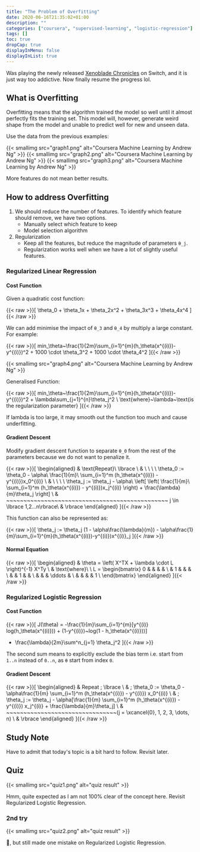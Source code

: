 ```yaml
---
title: "The Problem of Overfitting"
date: 2020-06-16T21:35:02+01:00
description: ""
categories: ["coursera", "supervised-learning", "logistic-regression"]
tags: []
toc: true
dropCap: true
displayInMenu: false
displayInList: true
---
```


Was playing the newly released [Xenoblade Chronicles](https://www.nintendo.com/games/detail/xenoblade-chronicles-definitive-edition-switch/) on Switch,
and it is just way too addictive. Now finally resume the progress lol.

## What is Overfitting

Overfitting means that the algorithm trained the model so well until it almost perfectly fits the training set.
This model will, however, generate weird shape from the model and unable to predict well for new and unseen data.

Use the data from the previous examples:

{{< smallimg src="graph1.png" alt="Coursera Machine Learning by Andrew Ng" >}}
{{< smallimg src="graph2.png" alt="Coursera Machine Learning by Andrew Ng" >}}
{{< smallimg src="graph3.png" alt="Coursera Machine Learning by Andrew Ng" >}}

More features do not mean better results.

## How to address Overfitting

1. We should reduce the number of features. To identify which feature should remove, we have two options.
    - Manually select which feature to keep
    - Model selection algorithm
1. Regularization
    - Keep all the features, but reduce the magnitude of parameters `θ_j`.
    - Regularization works well when we have a lot of slightly useful features.

### Regularized Linear Regression

#### Cost Function

Given a quadratic cost function:

{{< raw >}}\[
\theta_0 + \theta_1x + \theta_2x^2  + \theta_3x^3  + \theta_4x^4
\]{{< /raw >}}

We can add minimise the impact of `θ_3` and `θ_4` by multiply a large constant. For example:

{{< raw >}}\[
min_\theta~\frac{1}{2m}\sum_{i=1}^{m}(h_\theta(x^{(i)})-y^{(i)})^2 + 1000 \cdot \theta_3^2 + 1000 \cdot \theta_4^2
\]{{< /raw >}}

{{< smallimg src="graph4.png" alt="Coursera Machine Learning by Andrew Ng" >}}

Generalised Function:

{{< raw >}}\[
min_\theta~\frac{1}{2m}\sum_{i=1}^{m}(h_\theta(x^{(i)})-y^{(i)})^2 + \lambda\sum_{j=1}^{n}\theta_j^2 \\
\text{where}~\lambda~\text{is the regularization parameter}
\]{{< /raw >}}

If lambda is too large, it may smooth out the function too much and cause underfitting.

#### Gradient Descent

Modify gradient descent function to separate `θ_0` from the rest of the parameters because we do not want to penalize it.

{{< raw >}}\[
\begin{aligned}
& \text{Repeat}\ \lbrace \\
& \ \ \ \ \theta_0 := \theta_0 - \alpha\ \frac{1}{m}\ \sum_{i=1}^m (h_\theta(x^{(i)}) - y^{(i)})x_0^{(i)} \\
& \ \ \ \ \theta_j := \theta_j - \alpha\ \left[ \left( \frac{1}{m}\ \sum_{i=1}^m (h_\theta(x^{(i)}) - y^{(i)})x_j^{(i)} \right) + \frac{\lambda}{m}\theta_j \right] \\
& ~~~~~~~~~~~~~~~~~~~~~~~~~~~~~~~~~~~~~~~~~~~~~~~ j \in \lbrace 1,2...n\rbrace\\
& \rbrace
\end{aligned}
\]{{< /raw >}}

This function can also be represented as:

{{< raw >}}\[
\theta_j := \theta_j (1 - \alpha\frac{\lambda}{m}) - \alpha\frac{1}{m}\sum_{i=1}^{m}(h_\theta(x^{(i)})-y^{(i)})x^{(i)}_j
\]{{< /raw >}}

#### Normal Equation

{{< raw >}}\[
\begin{aligned}
& \theta = \left( X^TX + \lambda \cdot L \right)^{-1} X^Ty \\
& \text{where}\ \ L = \begin{bmatrix} 0 & & & & \\
& 1 & & & \\
& & 1 & & \\
& & & \ddots & \\
& & & & 1 \\
\end{bmatrix}
\end{aligned}
\]{{< /raw >}}

### Regularized Logistic Regression

#### Cost Function

{{< raw >}}\[
J(\theta) = -\frac{1}{m}\sum_{i=1}^{m}[y^{(i)} log(h_\theta(x^{(i)})) + (1-y^{(i)})~log(1 - h_\theta(x^{(i)}))]
+ \frac{\lambda}{2m}\sum^n_{j=1} \theta_j^2
\]{{< /raw >}}

The second sum​ means to explicitly exclude the bias term i.e. start from `1..n` instead of `0..n`, as `θ` start from index `0`.

#### Gradient Descent

{{< raw >}}\[
\begin{aligned}
& Repeat \; \lbrace \\
& \; \theta_0 := \theta_0 - \alpha\frac{1}{m} \sum_{i=1}^m (h_\theta(x^{(i)}) - y^{(i)}) x_0^{(i)} \\
& \; \theta_j := \theta_j - \alpha[\frac{1}{m} \sum_{i=1}^m (h_\theta(x^{(i)}) - y^{(i)}) x_j^{(i)} + \frac{\lambda}{m}\theta_j] \\
& ~~~~~~~~~~~~~~~~~~~~~~~~~~~~~~~~(j = \xcancel{0}, 1, 2, 3, \dots, n) \\
& \rbrace
\end{aligned}
\]{{< /raw >}}

## Study Note

Have to admit that today's topic is a bit hard to follow. Revisit later.

## Quiz

{{< smallimg src="quiz1.png" alt="quiz result" >}}

Hmm, quite expected as I am not 100% clear of the concept here. Revisit Regularized Logistic Regression.

### 2nd try

{{< smallimg src="quiz2.png" alt="quiz result" >}}

🥰, but still made one mistake on Regularized Logistic Regression.

